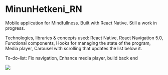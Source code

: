 # MinunHetkeni_RN
Mobile application for Mindfullness. Built with React Native. Still a work in progress.

Technologies, libraries & concepts used:
React Native,
React Navigation 5.0, 
Functional components,
Hooks for managing the state of the program,
Media player,
Carousel with scrolling that updates the list below it.

To-do-list:
Fix navigation,
Enhance media player,
build back end

![](http://github.com/VilleTynys-Official/MinunHetkeni_RN/tree/Navigoinnin_p%C3%A4ivitys/pics/Architecture.png)

